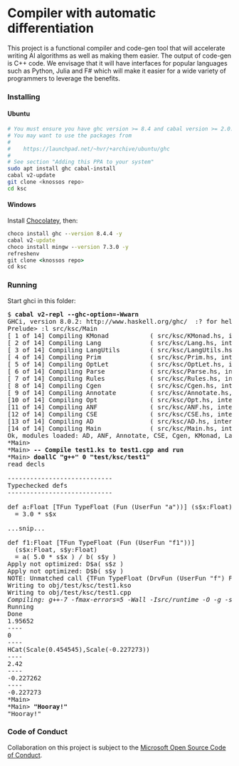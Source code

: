 # Compiler with automatic differentiation

This project is a functional compiler and code-gen tool that will
accelerate writing AI algorithms as well as making them easier.  The
output of code-gen is C++ code. We envisage that it will have
interfaces for popular languages such as Python, Julia and F# which
will make it easier for a wide variety of programmers to leverage the
benefits.

### Installing

#### Ubuntu
```sh
# You must ensure you have ghc version >= 8.4 and cabal version >= 2.0.
# You may want to use the packages from
#
#    https://launchpad.net/~hvr/+archive/ubuntu/ghc
#
# See section "Adding this PPA to your system"
sudo apt install ghc cabal-install
cabal v2-update
git clone <knossos repo>
cd ksc
```

#### Windows
Install [Chocolatey](https://chocolatey.org/), then:
```cmd
choco install ghc --version 8.4.4 -y
cabal v2-update
choco install mingw --version 7.3.0 -y
refreshenv
git clone <knossos repo>
cd ksc
```

### Running

Start ghci in this folder:

<pre>
$ <b>cabal v2-repl --ghc-option=-Wwarn</b>
GHCi, version 8.0.2: http://www.haskell.org/ghc/  :? for help
Prelude> :l src/ksc/Main
[ 1 of 14] Compiling KMonad           ( src/ksc/KMonad.hs, interpreted )
[ 2 of 14] Compiling Lang             ( src/ksc/Lang.hs, interpreted )
[ 3 of 14] Compiling LangUtils        ( src/ksc/LangUtils.hs, interpreted )
[ 4 of 14] Compiling Prim             ( src/ksc/Prim.hs, interpreted )
[ 5 of 14] Compiling OptLet           ( src/ksc/OptLet.hs, interpreted )
[ 6 of 14] Compiling Parse            ( src/ksc/Parse.hs, interpreted )
[ 7 of 14] Compiling Rules            ( src/ksc/Rules.hs, interpreted )
[ 8 of 14] Compiling Cgen             ( src/ksc/Cgen.hs, interpreted )
[ 9 of 14] Compiling Annotate         ( src/ksc/Annotate.hs, interpreted )
[10 of 14] Compiling Opt              ( src/ksc/Opt.hs, interpreted )
[11 of 14] Compiling ANF              ( src/ksc/ANF.hs, interpreted )
[12 of 14] Compiling CSE              ( src/ksc/CSE.hs, interpreted )
[13 of 14] Compiling AD               ( src/ksc/AD.hs, interpreted )
[14 of 14] Compiling Main             ( src/ksc/Main.hs, interpreted )
Ok, modules loaded: AD, ANF, Annotate, CSE, Cgen, KMonad, Lang, LangUtils, Main, Opt, OptLet, Parse, Prim, Rules.
*Main> 
*Main> <b>-- Compile test1.ks to test1.cpp and run</b>
*Main> <b>doallC "g++" 0 "test/ksc/test1"</b>
read decls

----------------------------
Typechecked defs
----------------------------

def a:Float [TFun TypeFloat (Fun (UserFun "a"))] (s$x:Float)
  = 3.0 * s$x

...snip...

def f1:Float [TFun TypeFloat (Fun (UserFun "f1"))]
  (s$x:Float, s$y:Float)
  = a( 5.0 * s$x ) / b( s$y )
Apply not optimized: D$a( s$z )
Apply not optimized: D$b( s$y )
NOTE: Unmatched call {TFun TypeFloat (DrvFun (UserFun "f") Fwd)}
Writing to obj/test/ksc/test1.kso
Writing to obj/test/ksc/test1.cpp
<i>Compiling: g++-7 -fmax-errors=5 -Wall -Isrc/runtime -O -g -std=c++17 obj/test/ksc/test1.cpp -o obj/test/ksc/test1.exe</i>
Running
Done
1.95652
----
0
----
HCat(Scale(0.454545),Scale(-0.227273))
----
2.42
----
-0.227262
----
-0.227273
*Main>
*Main> <b>"Hooray!"</b>
"Hooray!"
</pre>

### Code of Conduct

Collaboration on this project is subject to the [Microsoft Open Source
Code of Conduct](https://opensource.microsoft.com/codeofconduct).

